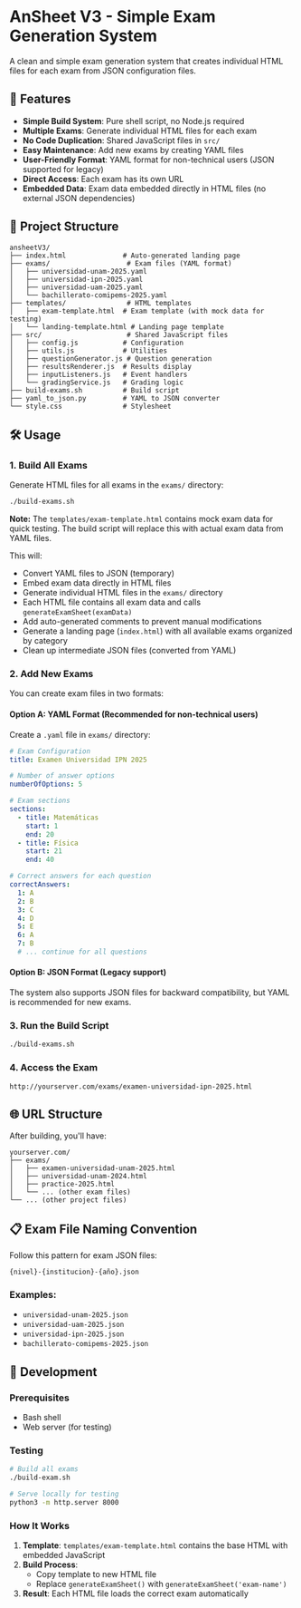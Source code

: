 # AnSheet V3 - Simple Exam Generation System

A clean and simple exam generation system that creates individual HTML files for each exam from JSON configuration files.

## 🚀 Features

- **Simple Build System**: Pure shell script, no Node.js required
- **Multiple Exams**: Generate individual HTML files for each exam
- **No Code Duplication**: Shared JavaScript files in `src/`
- **Easy Maintenance**: Add new exams by creating YAML files
- **User-Friendly Format**: YAML format for non-technical users (JSON supported for legacy)
- **Direct Access**: Each exam has its own URL
- **Embedded Data**: Exam data embedded directly in HTML files (no external JSON dependencies)

## 📁 Project Structure

```
ansheetV3/
├── index.html              # Auto-generated landing page
├── exams/                   # Exam files (YAML format)
│   ├── universidad-unam-2025.yaml
│   ├── universidad-ipn-2025.yaml
│   ├── universidad-uam-2025.yaml
│   └── bachillerato-comipems-2025.yaml
├── templates/               # HTML templates
│   ├── exam-template.html  # Exam template (with mock data for testing)
│   └── landing-template.html # Landing page template
├── src/                     # Shared JavaScript files
│   ├── config.js           # Configuration
│   ├── utils.js            # Utilities
│   ├── questionGenerator.js # Question generation
│   ├── resultsRenderer.js  # Results display
│   ├── inputListeners.js   # Event handlers
│   └── gradingService.js   # Grading logic
├── build-exams.sh          # Build script
├── yaml_to_json.py         # YAML to JSON converter
└── style.css               # Stylesheet
```

## 🛠️ Usage

### 1. **Build All Exams**

Generate HTML files for all exams in the `exams/` directory:

```bash
./build-exams.sh
```

**Note:** The `templates/exam-template.html` contains mock exam data for quick testing. The build script will replace this with actual exam data from YAML files.

This will:
- Convert YAML files to JSON (temporary)
- Embed exam data directly in HTML files
- Generate individual HTML files in the `exams/` directory
- Each HTML file contains all exam data and calls `generateExamSheet(examData)`
- Add auto-generated comments to prevent manual modifications
- Generate a landing page (`index.html`) with all available exams organized by category
- Clean up intermediate JSON files (converted from YAML)

### 2. **Add New Exams**

You can create exam files in two formats:

#### Option A: YAML Format (Recommended for non-technical users)

Create a `.yaml` file in `exams/` directory:

```yaml
# Exam Configuration
title: Examen Universidad IPN 2025

# Number of answer options
numberOfOptions: 5

# Exam sections
sections:
  - title: Matemáticas
    start: 1
    end: 20
  - title: Física
    start: 21
    end: 40

# Correct answers for each question
correctAnswers:
  1: A
  2: B
  3: C
  4: D
  5: E
  6: A
  7: B
  # ... continue for all questions
```

#### Option B: JSON Format (Legacy support)

The system also supports JSON files for backward compatibility, but YAML is recommended for new exams.

### 3. **Run the Build Script**

```bash
./build-exams.sh
```

### 4. **Access the Exam**

```
http://yourserver.com/exams/examen-universidad-ipn-2025.html
```

## 🌐 URL Structure

After building, you'll have:

```
yourserver.com/
├── exams/
│   ├── examen-universidad-unam-2025.html
│   ├── universidad-unam-2024.html
│   ├── practice-2025.html
│   └── ... (other exam files)
└── ... (other project files)
```

## 📋 Exam File Naming Convention

Follow this pattern for exam JSON files:

```
{nivel}-{institucion}-{año}.json
```

### Examples:
- `universidad-unam-2025.json`
- `universidad-uam-2025.json`
- `universidad-ipn-2025.json`
- `bachillerato-comipems-2025.json`

## 🔧 Development

### Prerequisites
- Bash shell
- Web server (for testing)

### Testing
```bash
# Build all exams
./build-exam.sh

# Serve locally for testing
python3 -m http.server 8000
```

### How It Works

1. **Template**: `templates/exam-template.html` contains the base HTML with embedded JavaScript
2. **Build Process**: 
   - Copy template to new HTML file
   - Replace `generateExamSheet()` with `generateExamSheet('exam-name')`
3. **Result**: Each HTML file loads the correct exam automatically
